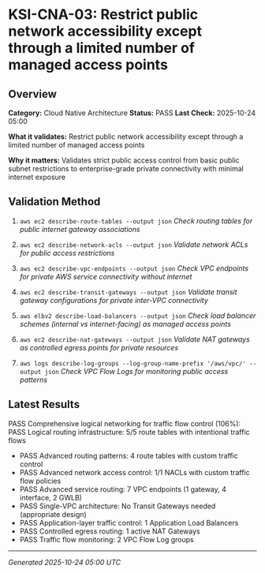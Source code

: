# KSI-CNA-03: Restrict public network accessibility except through a limited number of managed access points

## Overview

**Category:** Cloud Native Architecture
**Status:** PASS
**Last Check:** 2025-10-24 05:00

**What it validates:** Restrict public network accessibility except through a limited number of managed access points

**Why it matters:** Validates strict public access control from basic public subnet restrictions to enterprise-grade private connectivity with minimal internet exposure

## Validation Method

1. `aws ec2 describe-route-tables --output json`
   *Check routing tables for public internet gateway associations*

2. `aws ec2 describe-network-acls --output json`
   *Validate network ACLs for public access restrictions*

3. `aws ec2 describe-vpc-endpoints --output json`
   *Check VPC endpoints for private AWS service connectivity without internet*

4. `aws ec2 describe-transit-gateways --output json`
   *Validate transit gateway configurations for private inter-VPC connectivity*

5. `aws elbv2 describe-load-balancers --output json`
   *Check load balancer schemes (internal vs internet-facing) as managed access points*

6. `aws ec2 describe-nat-gateways --output json`
   *Validate NAT gateways as controlled egress points for private resources*

7. `aws logs describe-log-groups --log-group-name-prefix '/aws/vpc/' --output json`
   *Check VPC Flow Logs for monitoring public access patterns*

## Latest Results

PASS Comprehensive logical networking for traffic flow control (106%): PASS Logical routing infrastructure: 5/5 route tables with intentional traffic flows
- PASS Advanced routing patterns: 4 route tables with custom traffic control
- PASS Advanced network access control: 1/1 NACLs with custom traffic flow policies
- PASS Advanced service routing: 7 VPC endpoints (1 gateway, 4 interface, 2 GWLB)
- PASS Single-VPC architecture: No Transit Gateways needed (appropriate design)
- PASS Application-layer traffic control: 1 Application Load Balancers
- PASS Controlled egress routing: 1 active NAT Gateways
- PASS Traffic flow monitoring: 2 VPC Flow Log groups

---
*Generated 2025-10-24 05:00 UTC*